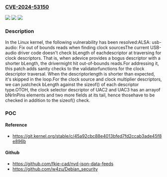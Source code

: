 ### [CVE-2024-53150](https://cve.mitre.org/cgi-bin/cvename.cgi?name=CVE-2024-53150)
![](https://img.shields.io/static/v1?label=Product&message=Linux&color=blue)
![](https://img.shields.io/static/v1?label=Version&message=1da177e4c3f41524e886b7f1b8a0c1fc7321cac2%3C%20a632bdcb359fd8145e86486ff8612da98e239acd%20&color=brighgreen)
![](https://img.shields.io/static/v1?label=Vulnerability&message=n%2Fa&color=brighgreen)

### Description

In the Linux kernel, the following vulnerability has been resolved:ALSA: usb-audio: Fix out of bounds reads when finding clock sourcesThe current USB-audio driver code doesn't check bLength of eachdescriptor at traversing for clock descriptors.  That is, when adevice provides a bogus descriptor with a shorter bLength, the drivermight hit out-of-bounds reads.For addressing it, this patch adds sanity checks to the validatorfunctions for the clock descriptor traversal.  When the descriptorlength is shorter than expected, it's skipped in the loop.For the clock source and clock multiplier descriptors, we can justcheck bLength against the sizeof() of each descriptor type.OTOH, the clock selector descriptor of UAC2 and UAC3 has an arrayof bNrInPins elements and two more fields at its tail, hence thosehave to be checked in addition to the sizeof() check.

### POC

#### Reference
- https://git.kernel.org/stable/c/45a92cbc88e4013bfed7fd2ccab3ade45f8e896b

#### Github
- https://github.com/fkie-cad/nvd-json-data-feeds
- https://github.com/w4zu/Debian_security

